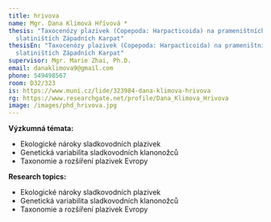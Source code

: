 ```yaml
---
title: hrivova
name: Mgr. Dana Klímová Hřívová *
thesis: "Taxocenózy plazivek (Copepoda: Harpacticoida) na prameništních
  slatiništích Západních Karpat"
thesisEn: "Taxocenózy plazivek (Copepoda: Harpacticoida) na prameništních
  slatiništích Západních Karpat"
supervisor: Mgr. Marie Zhai, Ph.D.
email: danaklimova9@gmail.com
phone: 549498567
room: D32/323
is: https://www.muni.cz/lide/323984-dana-klimova-hrivova
rg: https://www.researchgate.net/profile/Dana_Klimova_Hrivova
image: /images/phd_hrivova.jpg
---
```

<div class="cz">

**Výzkumná témata:**

* Ekologické nároky sladkovodních plazivek
* Genetická variabilita sladkovodních klanonožců
* Taxonomie a rozšíření plazivek Evropy

</div>

<div class="en">

**Research topics:**

* Ekologické nároky sladkovodních plazivek
* Genetická variabilita sladkovodních klanonožců
* Taxonomie a rozšíření plazivek Evropy

</div>
